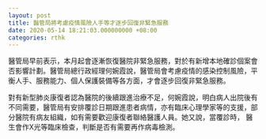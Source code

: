 ```yaml
---
layout: post
title: 醫管局將考慮疫情風險人手等才逐步回復非緊急服務
date: 2020-05-14 18:21:03.000000000 +08:00
categories: rthk
---
```


醫管局早前表示，本月起會逐漸恢復醫院非緊急服務，對於有新增本地確診個案會否影響計劃。醫管局總行政經理何婉霞說，醫管局會考慮疫情的感染控制風險，平衡人手、服務能力、個人保護裝備等各方面，才會逐步回復非緊急服務。

對有新型肺炎康復者認為醫院的後續跟進治療不足，何婉霞說，明白病人出院後有不同需要，醫管局有安排覆診日期跟進患者病情，亦有臨床心理學家等的支援，部分醫院有病友組織，如有需要歡迎康復者聯絡醫護人員。她又說，當覆診時， 醫生會作X光等臨床檢查，判斷是否有需要再作病毒檢測。
